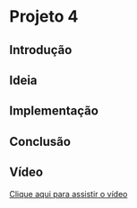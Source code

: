 # Projeto 4

## Introdução


## Ideia


## Implementação


## Conclusão

## Vídeo
[Clique aqui para assistir o vídeo](https://www.youtube.com/)
